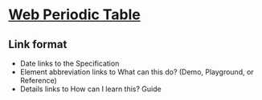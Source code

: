 # [Web Periodic Table](https://wwwperiodictable.surge.sh/)
## Link format
* Date links to the Specification
* Element abbreviation links to What can this do? (Demo, Playground, or Reference)
* Details links to How can I learn this? Guide



